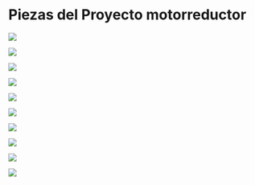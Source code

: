 # Piezas del Proyecto motorreductor

![](MRPieza1.png)

![](MRPieza2.png)

![](MRPieza3.png)

![](MRPieza4.png)

![](MRPieza5.png)

![](MRPieza6.png)

![](MRPieza7.png)

![](MRPieza8.png)

![](MRPieza9.png)

![](MRPieza10.png)
